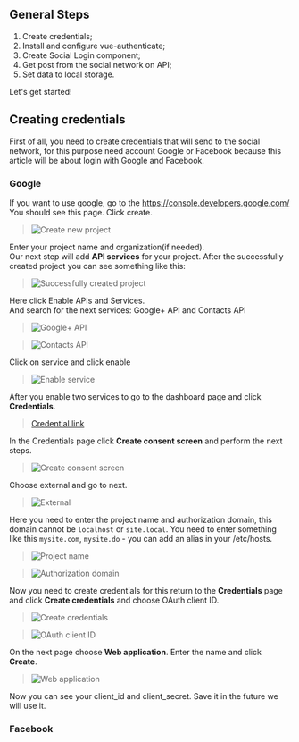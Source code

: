 ## General Steps ##

 1. Create credentials;
 2. Install and configure vue-authenticate;
 3. Create Social Login component;
 4. Get post from the social network on API;
 5. Set data to local storage.

Let's get started!

## Creating credentials ##
First of all, you need to create credentials that will send to the social network, for this purpose need account Google or Facebook because this article will be about login with Google and Facebook.
### Google ###
If you want to use google, go to the https://console.developers.google.com/
<br/>
You should see this page. Click create.
<br/>

> ![Create new project][1]

Enter your project name and organization(if needed).
<br/>
Our next step will add **API services** for your project. After the successfully created project you can see something like this:

> ![Successfully created project][2]

Here click Enable APIs and Services.
<br>
And search for the next services: Google+ API and Contacts API
<br>

> ![Google+ API][3]

> ![Contacts API][4]

Click on service and click enable
<br>

> ![Enable service][5]

After you enable two services to go to the dashboard page and click **Credentials**.

> [Credential link][6]

In the Credentials page click **Create consent screen** and perform the next steps.

> ![Create consent screen][7]

Choose external and go to next.

> ![External][8]

Here you need to enter the project name and authorization domain, this domain cannot be `localhost` or `site.local`. You need to enter something like this `mysite.com`, `mysite.do` - you can add an alias in your /etc/hosts.

> ![Project name][9]

> ![Authorization domain][10]

Now you need to create credentials for this return to the **Credentials** page and click **Create credentials** and choose OAuth client ID.

> ![Create credentials][11]

> ![OAuth client ID][12]

On the next page choose **Web application**. Enter the name and click **Create**.

> ![Web application][13]

Now you can see your client_id and client_secret. Save it in the future we will use it.
<br>
### Facebook ###


  [1]: https://i.stack.imgur.com/wnVww.png
  [2]: https://i.stack.imgur.com/XopGs.png
  [3]: https://i.stack.imgur.com/Ff9md.png
  [4]: https://i.stack.imgur.com/M9lXe.png
  [5]: https://i.stack.imgur.com/yIYfZ.png
  [6]: https://i.stack.imgur.com/OhUGr.png
  [7]: https://i.stack.imgur.com/5fuNf.png
  [8]: https://i.stack.imgur.com/DlkDC.png
  [9]: https://i.stack.imgur.com/kd19I.png
  [10]: https://i.stack.imgur.com/LaOUB.png
  [11]: https://i.stack.imgur.com/RoP4d.png
  [12]: https://i.stack.imgur.com/pQ7UA.png
  [13]: https://i.stack.imgur.com/D53Mp.png
